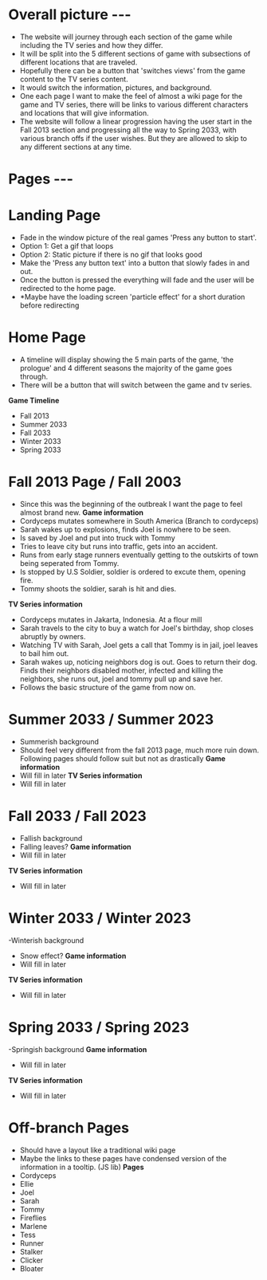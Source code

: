 # Overall picture ---
- The website will journey through each section of the game while including the TV series and how they differ.
- It will be split into the 5 different sections of game with subsections of different locations that are traveled.
- Hopefully there can be a button that 'switches views' from the game content to the TV series content.
- It would switch the information, pictures, and background.
- One each page I want to make the feel of almost a wiki page for the game and TV series, there will be links to various different characters and locations that will give information.
- The website will follow a linear progression having the user start in the Fall 2013 section and progressing all the way to Spring 2033, with various branch offs if the user wishes. But they are allowed to skip to any different sections at any time.

# Pages ---
# Landing Page
- Fade in the window picture of the real games 'Press any button to start'.
- Option 1: Get a gif that loops
- Option 2: Static picture if there is no gif that looks good
- Make the 'Press any button text' into a button that slowly fades in and out.
- Once the button is pressed the everything will fade and the user will be redirected to the home page. 
- *Maybe have the loading screen 'particle effect' for a short duration before redirecting

# Home Page
- A timeline will display showing the 5 main parts of the game, 'the prologue' and 4 different seasons the majority of the game goes through. 
- There will be a button that will switch between the game and tv series.

**Game Timeline**
- Fall 2013
- Summer 2033
- Fall 2033
- Winter 2033
- Spring 2033

# Fall 2013 Page / Fall 2003
- Since this was the beginning of the outbreak I want the page to feel almost brand new.
**Game information**
- Cordyceps mutates somewhere in South America (Branch to cordyceps)
- Sarah wakes up to explosions, finds Joel is nowhere to be seen.
- Is saved by Joel and put into truck with Tommy
- Tries to leave city but runs into traffic, gets into an accident.
- Runs from early stage runners eventually getting to the outskirts of town being seperated from Tommy.
- Is stopped by U.S Soldier, soldier is ordered to excute them, opening fire.
- Tommy shoots the soldier, sarah is hit and dies.

**TV Series information**
- Cordyceps mutates in Jakarta, Indonesia. At a flour mill
- Sarah travels to the city to buy a watch for Joel's birthday, shop closes abruptly by owners.
- Watching TV with Sarah, Joel gets a call that Tommy is in jail, joel leaves to bail him out.
- Sarah wakes up, noticing neighbors dog is out. Goes to return their dog. Finds their neighbors disabled mother, infected and killing the neighbors, she runs out, joel and tommy pull up and save her.
- Follows the basic structure of the game from now on.

# Summer 2033 / Summer 2023
- Summerish background
- Should feel very different from the fall 2013 page, much more ruin down. Following pages should follow suit but not as drastically 
**Game information**
- Will fill in later
**TV Series information**
- Will fill in later

# Fall 2033 / Fall 2023
- Fallish background
- Falling leaves?
**Game information**
- Will fill in later

**TV Series information**
- Will fill in later

# Winter 2033 / Winter 2023
-Winterish background
- Snow effect?
**Game information**
- Will fill in later

**TV Series information**
- Will fill in later

# Spring 2033 / Spring 2023
-Springish background
**Game information**
- Will fill in later

**TV Series information**
- Will fill in later

# Off-branch Pages
- Should have a layout like a traditional wiki page
- Maybe the links to these pages have condensed version of the information in a tooltip. (JS lib)
**Pages**
- Cordyceps
- Ellie
- Joel
- Sarah
- Tommy
- Fireflies
- Marlene
- Tess
- Runner
- Stalker
- Clicker
- Bloater